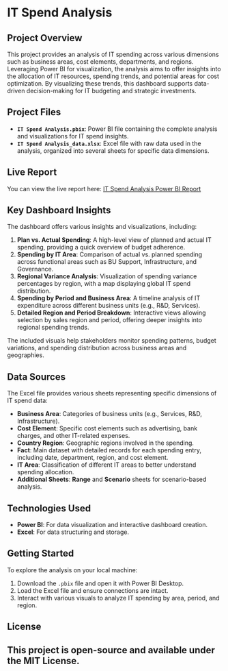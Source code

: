 # IT Spend Analysis

## Project Overview

This project provides an analysis of IT spending across various dimensions such as business areas, cost elements, departments, and regions. Leveraging Power BI for visualization, the analysis aims to offer insights into the allocation of IT resources, spending trends, and potential areas for cost optimization. By visualizing these trends, this dashboard supports data-driven decision-making for IT budgeting and strategic investments.

## Project Files

- **`IT Spend Analysis.pbix`**: Power BI file containing the complete analysis and visualizations for IT spend insights.
- **`IT Spend Analysis_data.xlsx`**: Excel file with raw data used in the analysis, organized into several sheets for specific data dimensions.

## Live Report

You can view the live report here: [IT Spend Analysis Power BI Report](https://app.powerbi.com/groups/me/reports/021cb027-0a8d-4109-8144-cb0816bffd3e/edd425ee88c0e5ae1ed8?experience=power-bi)

## Key Dashboard Insights

The dashboard offers various insights and visualizations, including:

1. **Plan vs. Actual Spending**: A high-level view of planned and actual IT spending, providing a quick overview of budget adherence.
2. **Spending by IT Area**: Comparison of actual vs. planned spending across functional areas such as BU Support, Infrastructure, and Governance.
3. **Regional Variance Analysis**: Visualization of spending variance percentages by region, with a map displaying global IT spend distribution.
4. **Spending by Period and Business Area**: A timeline analysis of IT expenditure across different business units (e.g., R&D, Services).
5. **Detailed Region and Period Breakdown**: Interactive views allowing selection by sales region and period, offering deeper insights into regional spending trends.

The included visuals help stakeholders monitor spending patterns, budget variations, and spending distribution across business areas and geographies.

## Data Sources

The Excel file provides various sheets representing specific dimensions of IT spend data:

- **Business Area**: Categories of business units (e.g., Services, R&D, Infrastructure).
- **Cost Element**: Specific cost elements such as advertising, bank charges, and other IT-related expenses.
- **Country Region**: Geographic regions involved in the spending.
- **Fact**: Main dataset with detailed records for each spending entry, including date, department, region, and cost element.
- **IT Area**: Classification of different IT areas to better understand spending allocation.
- **Additional Sheets**: **Range** and **Scenario** sheets for scenario-based analysis.

## Technologies Used

- **Power BI**: For data visualization and interactive dashboard creation.
- **Excel**: For data structuring and storage.

## Getting Started

To explore the analysis on your local machine:
1. Download the `.pbix` file and open it with Power BI Desktop.
2. Load the Excel file and ensure connections are intact.
3. Interact with various visuals to analyze IT spending by area, period, and region.

## License

This project is open-source and available under the MIT License.
----
